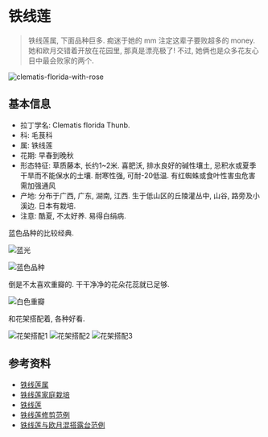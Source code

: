 # 铁线莲

> 铁线莲属, 下面品种巨多. 痴迷于她的 mm 注定这辈子要败超多的 money.
> 她和欧月交错着开放在花园里, 那真是漂亮极了! 不过, 她俩也是众多花友心目中最会败家的两个.

![clematis-florida-with-rose](https://cloud.githubusercontent.com/assets/36899/3790082/289c0420-1ae4-11e4-9a04-ac751fd9f961.jpeg)

## 基本信息

- 拉丁学名: Clematis florida Thunb.
- 科: 毛茛科
- 属: 铁线莲
- 花期: 早春到晚秋
- 形态特征: 草质藤本, 长约1~2米. 喜肥沃, 排水良好的碱性壤土, 忌积水或夏季干旱而不能保水的土壤. 耐寒性强, 可耐-20低温. 有红蜘蛛或食叶性害虫危害需加强通风
- 产地: 分布于广西, 广东, 湖南, 江西. 生于低山区的丘陵灌丛中, 山谷, 路旁及小溪边. 日本有栽培.
- 注意: 酷夏, 不太好养. 易得白绢病.

蓝色品种的比较经典.

![蓝光](https://cloud.githubusercontent.com/assets/36899/3790083/2a16ab34-1ae4-11e4-9155-b0157bf17463.jpg)

![蓝色品种](https://cloud.githubusercontent.com/assets/36899/3790126/0e82f1bc-1ae8-11e4-8818-72cd30efd95c.jpg)

倒是不太喜欢重瓣的. 干干净净的花朵花蕊就已足够.

![白色重瓣](https://cloud.githubusercontent.com/assets/36899/3790132/6e4c42b0-1ae8-11e4-8377-dece293921d5.jpg)

和花架搭配着, 各种好看.

![花架搭配1](https://cloud.githubusercontent.com/assets/36899/3790141/dd6ac432-1ae8-11e4-98c9-ceaeaffccfd0.jpg)
![花架搭配2](https://cloud.githubusercontent.com/assets/36899/3790147/3cfb5010-1ae9-11e4-8295-18f1ec364028.jpg)
![花架搭配3](https://cloud.githubusercontent.com/assets/36899/3790146/3ac7bafe-1ae9-11e4-936a-d3fe04f0a6b8.jpg)


## 参考资料

- [铁线莲属](http://zh.wikipedia.org/wiki/%E9%93%81%E7%BA%BF%E8%8E%B2%E5%B1%9E)
- [铁线莲家庭栽培](http://clematis.hongyue.com/manage/)
- [铁线莲](http://baike.baidu.com/view/54222.htm)
- [铁线莲修剪范例](http://blog.sina.com.cn/s/blog_67e176b50100ysn7.html)
- [铁线莲与欧月混搭露台范例](http://blog.sina.com.cn/s/blog_67e176b50100zyo6.html)